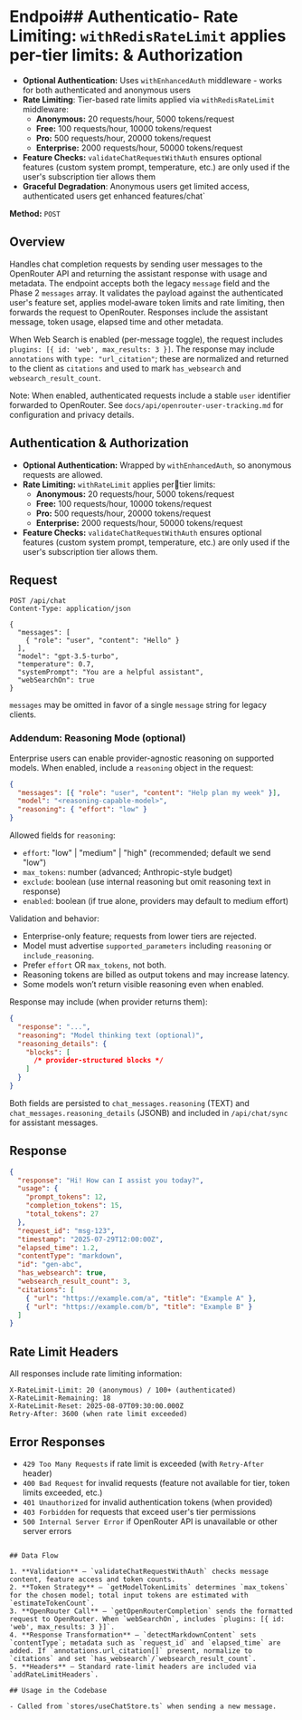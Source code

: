 # Endpoi## Authenticatio- **Rate Limiting:** `withRedisRateLimit` applies per-tier limits: & Authorization

- **Optional Authentication:** Uses `withEnhancedAuth` middleware - works for both authenticated and anonymous users
- **Rate Limiting**: Tier-based rate limits applied via `withRedisRateLimit` middleware:
  - **Anonymous:** 20 requests/hour, 5000 tokens/request
  - **Free:** 100 requests/hour, 10000 tokens/request
  - **Pro:** 500 requests/hour, 20000 tokens/request
  - **Enterprise:** 2000 requests/hour, 50000 tokens/request
- **Feature Checks:** `validateChatRequestWithAuth` ensures optional features (custom system prompt, temperature, etc.) are only used if the user's subscription tier allows them
- **Graceful Degradation**: Anonymous users get limited access, authenticated users get enhanced features/chat`

**Method:** `POST`

## Overview

Handles chat completion requests by sending user messages to the OpenRouter API and returning the assistant response with usage and metadata. The endpoint accepts both the legacy `message` field and the Phase 2 `messages` array. It validates the payload against the authenticated user's feature set, applies model‑aware token limits and rate limiting, then forwards the request to OpenRouter. Responses include the assistant message, token usage, elapsed time and other metadata.

When Web Search is enabled (per-message toggle), the request includes `plugins: [{ id: 'web', max_results: 3 }]`. The response may include `annotations` with `type: "url_citation"`; these are normalized and returned to the client as `citations` and used to mark `has_websearch` and `websearch_result_count`.

Note: When enabled, authenticated requests include a stable `user` identifier forwarded to OpenRouter. See `docs/api/openrouter-user-tracking.md` for configuration and privacy details.

## Authentication & Authorization

- **Optional Authentication:** Wrapped by `withEnhancedAuth`, so anonymous requests are allowed.
- **Rate Limiting:** `withRateLimit` applies pertier limits:
  - **Anonymous:** 20 requests/hour, 5000 tokens/request
  - **Free:** 100 requests/hour, 10000 tokens/request
  - **Pro:** 500 requests/hour, 20000 tokens/request
  - **Enterprise:** 2000 requests/hour, 50000 tokens/request
- **Feature Checks:** `validateChatRequestWithAuth` ensures optional features (custom system prompt, temperature, etc.) are only used if the user's subscription tier allows them.

## Request

```http
POST /api/chat
Content-Type: application/json

{
  "messages": [
    { "role": "user", "content": "Hello" }
  ],
  "model": "gpt-3.5-turbo",
  "temperature": 0.7,
  "systemPrompt": "You are a helpful assistant",
  "webSearchOn": true
}
```

`messages` may be omitted in favor of a single `message` string for legacy clients.

### Addendum: Reasoning Mode (optional)

Enterprise users can enable provider-agnostic reasoning on supported models. When enabled, include a `reasoning` object in the request:

```json
{
  "messages": [{ "role": "user", "content": "Help plan my week" }],
  "model": "<reasoning-capable-model>",
  "reasoning": { "effort": "low" }
}
```

Allowed fields for `reasoning`:

- `effort`: "low" | "medium" | "high" (recommended; default we send "low")
- `max_tokens`: number (advanced; Anthropic-style budget)
- `exclude`: boolean (use internal reasoning but omit reasoning text in response)
- `enabled`: boolean (if true alone, providers may default to medium effort)

Validation and behavior:

- Enterprise-only feature; requests from lower tiers are rejected.
- Model must advertise `supported_parameters` including `reasoning` or `include_reasoning`.
- Prefer `effort` OR `max_tokens`, not both.
- Reasoning tokens are billed as output tokens and may increase latency.
- Some models won’t return visible reasoning even when enabled.

Response may include (when provider returns them):

```json
{
  "response": "...",
  "reasoning": "Model thinking text (optional)",
  "reasoning_details": {
    "blocks": [
      /* provider-structured blocks */
    ]
  }
}
```

Both fields are persisted to `chat_messages.reasoning` (TEXT) and `chat_messages.reasoning_details` (JSONB) and included in `/api/chat/sync` for assistant messages.

## Response

```json
{
  "response": "Hi! How can I assist you today?",
  "usage": {
    "prompt_tokens": 12,
    "completion_tokens": 15,
    "total_tokens": 27
  },
  "request_id": "msg-123",
  "timestamp": "2025-07-29T12:00:00Z",
  "elapsed_time": 1.2,
  "contentType": "markdown",
  "id": "gen-abc",
  "has_websearch": true,
  "websearch_result_count": 3,
  "citations": [
    { "url": "https://example.com/a", "title": "Example A" },
    { "url": "https://example.com/b", "title": "Example B" }
  ]
}
```

## Rate Limit Headers

All responses include rate limiting information:

```
X-RateLimit-Limit: 20 (anonymous) / 100+ (authenticated)
X-RateLimit-Remaining: 18
X-RateLimit-Reset: 2025-08-07T09:30:00.000Z
Retry-After: 3600 (when rate limit exceeded)
```

## Error Responses

- `429 Too Many Requests` if rate limit is exceeded (with `Retry-After` header)
- `400 Bad Request` for invalid requests (feature not available for tier, token limits exceeded, etc.)
- `401 Unauthorized` for invalid authentication tokens (when provided)
- `403 Forbidden` for requests that exceed user's tier permissions
- `500 Internal Server Error` if OpenRouter API is unavailable or other server errors

```

## Data Flow

1. **Validation** – `validateChatRequestWithAuth` checks message content, feature access and token counts.
2. **Token Strategy** – `getModelTokenLimits` determines `max_tokens` for the chosen model; total input tokens are estimated with `estimateTokenCount`.
3. **OpenRouter Call** – `getOpenRouterCompletion` sends the formatted request to OpenRouter. When `webSearchOn`, includes `plugins: [{ id: 'web', max_results: 3 }]`.
4. **Response Transformation** – `detectMarkdownContent` sets `contentType`; metadata such as `request_id` and `elapsed_time` are added. If `annotations.url_citation[]` present, normalize to `citations` and set `has_websearch`/`websearch_result_count`.
5. **Headers** – Standard rate‑limit headers are included via `addRateLimitHeaders`.

## Usage in the Codebase

- Called from `stores/useChatStore.ts` when sending a new message.
```
